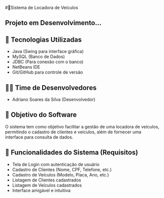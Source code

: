 #🚗Sistema de Locadora de Veículos
## Projeto em Desenvolvimento...
## 📌 Tecnologias Utilizadas
- Java (Swing para interface gráfica)
- MySQL (Banco de Dados)
- JDBC (Para conexão com o banco)
- NetBeans IDE
- Git/GitHub para controle de versão

## 👨‍💻 Time de Desenvolvedores
- Adriano Soares da Silva (Desenvolvedor)


## 🎯 Objetivo do Software
O sistema tem como objetivo facilitar a gestão de uma locadora de veículos, permitindo o cadastro de clientes e veículos, além de fornecer uma interface para consulta de dados.

## 🚀 Funcionalidades do Sistema (Requisitos)
- Tela de Login com autenticação de usuário
- Cadastro de Clientes (Nome, CPF, Telefone, etc.)
- Cadastro de Veículos (Modelo, Placa, Ano, etc.)
- Listagem de Clientes cadastrados
- Listagem de Veículos cadastrados
- Interface amigável e intuitiva


